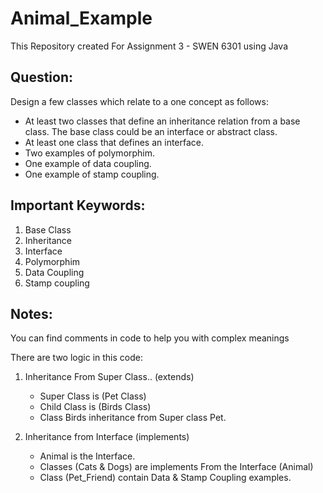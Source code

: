 # Animal_Example
This Repository created For Assignment 3 - SWEN 6301 using Java

## Question:
Design a few classes which relate to a one concept as follows:
* At least two classes that define an inheritance relation from a base class. The base class could be an interface or abstract class.
* At least one class that defines an interface.
* Two examples of polymorphim.
* One example of data coupling.
* One example of stamp coupling.

## Important Keywords:
1. Base Class
2. Inheritance
3. Interface
4. Polymorphim
5. Data Coupling
6. Stamp coupling

## Notes:
You can find comments in code to help you with complex meanings

There are two logic in this code:
1. Inheritance From Super Class.. (extends)
    - Super Class is (Pet Class)
    - Child Class is (Birds Class)
    - Class Birds inheritance from Super class Pet.


2. Inheritance from Interface (implements)
    - Animal is the Interface.
    - Classes (Cats & Dogs) are implements From the Interface (Animal)
    - Class (Pet_Friend) contain Data & Stamp Coupling examples.
